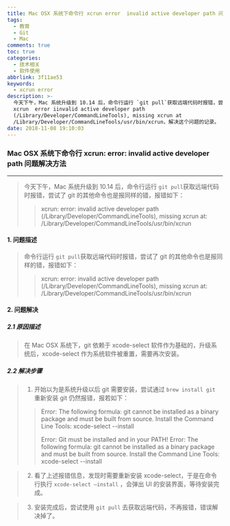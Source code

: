 ```yaml
---
title: Mac OSX 系统下命令行 xcrun error  invalid active developer path 问题解决方法
tags:
  - 教育
  - Git
  - Mac
comments: true
toc: true
categories:
  - 技术相关
  - 软件使用
abbrlink: 3f11ae53
keywords:
  - xcrun error
description: >-
  今天下午，Mac 系统升级到 10.14 后，命令行运行 `git pull`获取远端代码时报错，尝试了 git 的其他命令也是报同样的错，报错如下
  xcrun  error iinvalid active developer path
  (/Library/Developer/CommandLineTools), missing xcrun at
  /Library/Developer/CommandLineTools/usr/bin/xcrun，解决这个问题的记录。
date: 2018-11-08 19:10:03
---
```

<script type="text/javascript" src="/js/src/bai.js"></script>

### Mac OSX 系统下命令行 xcrun: error: invalid active developer path 问题解决方法
---
> 今天下午，Mac 系统升级到 10.14 后，命令行运行 `git pull`获取远端代码时报错，尝试了 git 的其他命令也是报同样的错，报错如下：
>
> > xcrun: error: invalid active developer path (/Library/Developer/CommandLineTools), missing xcrun at: /Library/Developer/CommandLineTools/usr/bin/xcrun

#### 1. 问题描述
> 命令行运行 `git pull`获取远端代码时报错，尝试了 git 的其他命令也是报同样的错，报错如下：
>
>> xcrun: error: invalid active developer path (/Library/Developer/CommandLineTools), missing xcrun at: /Library/Developer/CommandLineTools/usr/bin/xcrun

#### 2. 问题解决

##### 2.1 原因描述
> 在 Mac OSX 系统下，git 依赖于 xcode-select 软件作为基础的，升级系统后，xcode-select 作为系统软件被重置，需要再次安装。

##### 2.2 解决步骤
> 1. 开始以为是系统升级以后 git 需要安装，尝试通过 `brew install git` 重新安装 git 仍然报错，报若如下：
> 
>> Error: The following formula:
>>   git
>> cannot be installed as a binary package and must be built from source.
>> Install the Command Line Tools:
>>   xcode-select --install
>> 
>> Error: Git must be installed and in your PATH!
>> Error: The following formula:
>>   git
>> cannot be installed as a binary package and must be built from source.
>> Install the Command Line Tools:
>>   xcode-select --install

> 2. 看了上述报错信息，发现时需要重新安装 xcode-select，于是在命令行执行 `xcode-select –install` ，会弹出 UI 的安装界面，等待安装完成。

> 3. 安装完成后，尝试使用 `git pull` 去获取远端代码，不再报错，错误解决掉了。
